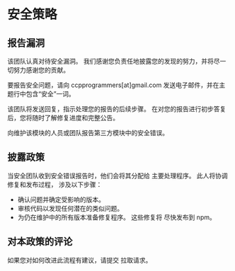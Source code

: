 # 安全策略

## 报告漏洞

该团队认真对待安全漏洞。 我们感谢您负责任地披露您的发现的努力，并将尽一切努力感谢您的贡献。

要报告安全问题，请向 ccpprogrammers[at]gmail.com 发送电子邮件，并在主题行中包含“安全”一词。

该团队将发送回复，指示处理您的报告的后续步骤。 在对您的报告进行初步答复后，您将随时了解修复进度和完整公告。

向维护该模块的人员或团队报告第三方模块中的安全错误。

## 披露政策

当安全团队收到安全错误报告时，他们会将其分配给
主要处理程序。 此人将协调修复和发布过程，
涉及以下步骤：

   * 确认问题并确定受影响的版本。
   * 审核代码以发现任何潜在的类似问题。
   * 为仍在维护中的所有版本准备修复程序。 这些修复将
     尽快发布到 npm。

## 对本政策的评论

如果您对如何改进此流程有建议，请提交
拉取请求。
